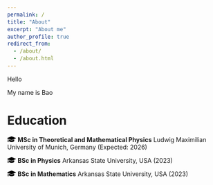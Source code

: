 ```yaml
---
permalink: /
title: "About"
excerpt: "About me"
author_profile: true
redirect_from: 
  - /about/
  - /about.html
---
```


Hello 

My name is Bao

Education
======
<img src='/images/graduation-cap-icon.png' width='20' height='13'>   **MSc in Theoretical and Mathematical Physics**
  Ludwig Maximilian University of Munich, Germany (Expected: 2026)

<img src='/images/graduation-cap-icon.png' width='20' height='13'>   **BSc in Physics**
  Arkansas State University, USA (2023)

<img src='/images/graduation-cap-icon.png' width='20' height='13'>   **BSc in Mathematics**
  Arkansas State University, USA (2023)




